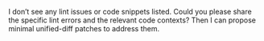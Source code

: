 I don’t see any lint issues or code snippets listed. Could you please share the specific lint errors and the relevant code contexts? Then I can propose minimal unified-diff patches to address them.